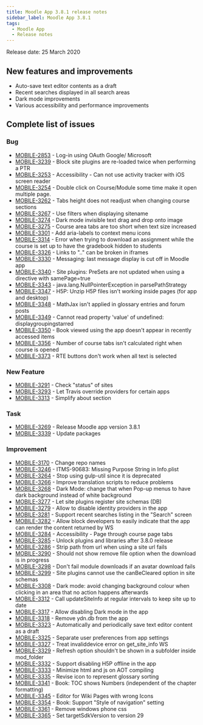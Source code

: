 ```yaml
---
title: Moodle App 3.8.1 release notes
sidebar_label: Moodle App 3.8.1
tags:
  - Moodle App
  - Release notes
---
```


Release date: 25 March 2020

## New features and improvements

- Auto-save text editor contents as a draft
- Recent searches displayed in all search areas
- Dark mode improvements
- Various accessibility and performance improvements

## Complete list of issues

### Bug

<!-- cspell:disable -->

- [MOBILE-2853](https://moodle.atlassian.net/browse/MOBILE-2853) - Log-in using OAuth Google/ Microsoft
- [MOBILE-3239](https://moodle.atlassian.net/browse/MOBILE-3239) - Block site plugins are re-loaded twice when performing a PTR
- [MOBILE-3253](https://moodle.atlassian.net/browse/MOBILE-3253) - Accessibility - Can not use activity tracker with iOS screen reader
- [MOBILE-3254](https://moodle.atlassian.net/browse/MOBILE-3254) - Double click on Course/Module some time make it open multiple page.
- [MOBILE-3262](https://moodle.atlassian.net/browse/MOBILE-3262) - Tabs height does not readjust when changing course sections
- [MOBILE-3267](https://moodle.atlassian.net/browse/MOBILE-3267) - Use filters when displaying sitename
- [MOBILE-3274](https://moodle.atlassian.net/browse/MOBILE-3274) - Dark mode invisible text drag and drop onto image
- [MOBILE-3275](https://moodle.atlassian.net/browse/MOBILE-3275) - Course area tabs are too short when text size increased
- [MOBILE-3301](https://moodle.atlassian.net/browse/MOBILE-3301) - Add aria-labels to context menu icons
- [MOBILE-3314](https://moodle.atlassian.net/browse/MOBILE-3314) - Error when trying to download an assignment while the course is set up to have the gradebook hidden to students
- [MOBILE-3326](https://moodle.atlassian.net/browse/MOBILE-3326) - Links to ".." can be broken in iframes
- [MOBILE-3330](https://moodle.atlassian.net/browse/MOBILE-3330) - Messaging: last message display is cut off in Moodle app
- [MOBILE-3340](https://moodle.atlassian.net/browse/MOBILE-3340) - Site plugins: PreSets are not updated when using a directive with samePage=true
- [MOBILE-3343](https://moodle.atlassian.net/browse/MOBILE-3343) - java.lang.NullPointerException in parsePathStrategy
- [MOBILE-3347](https://moodle.atlassian.net/browse/MOBILE-3347) - H5P: Unzip H5P files isn't working inside pages (for app and desktop)
- [MOBILE-3348](https://moodle.atlassian.net/browse/MOBILE-3348) - MathJax isn't applied in glossary entries and forum posts
- [MOBILE-3349](https://moodle.atlassian.net/browse/MOBILE-3349) - Cannot read property 'value' of undefined: displaygroupingstarred
- [MOBILE-3350](https://moodle.atlassian.net/browse/MOBILE-3350) - Book viewed using the app doesn't appear in recently accessed items
- [MOBILE-3356](https://moodle.atlassian.net/browse/MOBILE-3356) - Number of course tabs isn't calculated right when course is opened
- [MOBILE-3373](https://moodle.atlassian.net/browse/MOBILE-3373) - RTE buttons don't work when all text is selected

<!-- cspell:enable -->

### New Feature

- [MOBILE-3291](https://moodle.atlassian.net/browse/MOBILE-3291) - Check "status" of sites
- [MOBILE-3293](https://moodle.atlassian.net/browse/MOBILE-3293) - Let Travis override providers for certain apps
- [MOBILE-3313](https://moodle.atlassian.net/browse/MOBILE-3313) - Simplify about section

### Task

- [MOBILE-3269](https://moodle.atlassian.net/browse/MOBILE-3269) - Release Moodle app version 3.8.1
- [MOBILE-3339](https://moodle.atlassian.net/browse/MOBILE-3339) - Update packages

### Improvement

<!-- cspell:disable -->

- [MOBILE-3170](https://moodle.atlassian.net/browse/MOBILE-3170) - Change repo names
- [MOBILE-3246](https://moodle.atlassian.net/browse/MOBILE-3246) - ITMS-90683: Missing Purpose String in Info.plist
- [MOBILE-3264](https://moodle.atlassian.net/browse/MOBILE-3264) - Stop using gulp-util since it is deprecated
- [MOBILE-3266](https://moodle.atlassian.net/browse/MOBILE-3266) - Improve translation scripts to reduce problems
- [MOBILE-3268](https://moodle.atlassian.net/browse/MOBILE-3268) - Dark Mode: change that when Pop-up menus to have dark background instead of white background
- [MOBILE-3277](https://moodle.atlassian.net/browse/MOBILE-3277) - Let site plugins register site schemas (DB)
- [MOBILE-3279](https://moodle.atlassian.net/browse/MOBILE-3279) - Allow to disable identity providers in the app
- [MOBILE-3281](https://moodle.atlassian.net/browse/MOBILE-3281) - Support recent searches listing  in the "Search" screen
- [MOBILE-3282](https://moodle.atlassian.net/browse/MOBILE-3282) - Allow block developers to easily indicate that the app can render the content returned by WS
- [MOBILE-3284](https://moodle.atlassian.net/browse/MOBILE-3284) - Accessibility - Page through course page tabs
- [MOBILE-3285](https://moodle.atlassian.net/browse/MOBILE-3285) - Unlock plugins and libraries after 3.8.0 release
- [MOBILE-3286](https://moodle.atlassian.net/browse/MOBILE-3286) - Strip path from url when using a site url fails
- [MOBILE-3290](https://moodle.atlassian.net/browse/MOBILE-3290) - Should not show remove file option when the download is in progress
- [MOBILE-3298](https://moodle.atlassian.net/browse/MOBILE-3298) - Don't fail module downloads if an avatar download fails
- [MOBILE-3299](https://moodle.atlassian.net/browse/MOBILE-3299) - Site plugins cannot use the canBeCleared option in site schemas
- [MOBILE-3308](https://moodle.atlassian.net/browse/MOBILE-3308) - Dark mode: avoid changing background colour when clicking in an area that no action happens afterwards
- [MOBILE-3312](https://moodle.atlassian.net/browse/MOBILE-3312) - Call updateSiteInfo at regular intervals to keep site up to date
- [MOBILE-3317](https://moodle.atlassian.net/browse/MOBILE-3317) - Allow disabling Dark mode in the app
- [MOBILE-3318](https://moodle.atlassian.net/browse/MOBILE-3318) - Remove ydn.db from the app
- [MOBILE-3323](https://moodle.atlassian.net/browse/MOBILE-3323) - Automatically and periodically save text editor content as a draft
- [MOBILE-3325](https://moodle.atlassian.net/browse/MOBILE-3325) - Separate user preferences from app settings
- [MOBILE-3327](https://moodle.atlassian.net/browse/MOBILE-3327) - Treat invaliddevice error on get_site_info WS
- [MOBILE-3329](https://moodle.atlassian.net/browse/MOBILE-3329) - Refresh option shouldn't be shown in a subfolder inside mod_folder
- [MOBILE-3332](https://moodle.atlassian.net/browse/MOBILE-3332) - Support disabling H5P offline in the app
- [MOBILE-3333](https://moodle.atlassian.net/browse/MOBILE-3333) - Minimize html and js on AOT compiling
- [MOBILE-3335](https://moodle.atlassian.net/browse/MOBILE-3335) - Revise icon to represent glossary sorting
- [MOBILE-3341](https://moodle.atlassian.net/browse/MOBILE-3341) - Book: TOC shows Numbers (independent of the chapter formatting)
- [MOBILE-3345](https://moodle.atlassian.net/browse/MOBILE-3345) - Editor for Wiki Pages with wrong Icons
- [MOBILE-3354](https://moodle.atlassian.net/browse/MOBILE-3354) - Book: Support "Style of navigation" setting
- [MOBILE-3361](https://moodle.atlassian.net/browse/MOBILE-3361) - Remove windows phone css
- [MOBILE-3365](https://moodle.atlassian.net/browse/MOBILE-3365) - Set targetSdkVersion to version 29

<!-- cspell:enable -->

